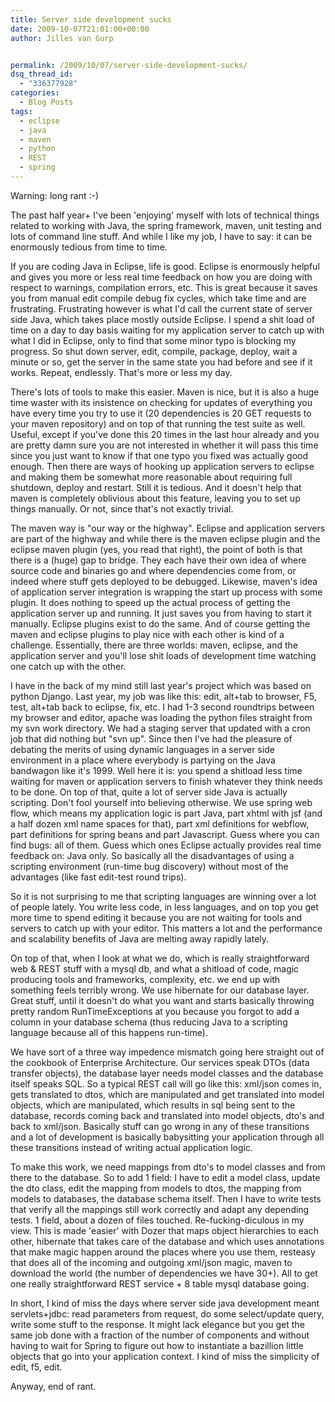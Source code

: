 ```yaml
---
title: Server side development sucks
date: 2009-10-07T21:01:00+00:00
author: Jilles van Gurp


permalink: /2009/10/07/server-side-development-sucks/
dsq_thread_id:
  - "336377928"
categories:
  - Blog Posts
tags:
  - eclipse
  - java
  - maven
  - python
  - REST
  - spring
---
```

Warning: long rant :-)

The past half year+ I've been 'enjoying' myself with lots of technical things related to working with Java, the spring framework, maven, unit testing and lots of command line stuff. And while I like my job, I have to say: it can be enormously tedious from time to time.

If you are coding Java in Eclipse, life is good. Eclipse is enormously helpful and gives you more or less real time feedback on how you are doing with respect to warnings, compilation errors, etc. This is great because it saves you from manual edit compile debug fix cycles, which take time and are frustrating. Frustrating however is what I'd call the current state of server side Java, which takes place mostly outside Eclipse. I spend a shit load of time on a day to day basis waiting for my application server to catch up with what I did in Eclipse, only to find that some minor typo is blocking my progress. So shut down server, edit, compile, package, deploy, wait a minute or so, get the server in the same state you had before and see if it works. Repeat, endlessly. That's more or less my day.

There's lots of tools to make this easier. Maven is nice, but it is also a huge time waster with its insistence on checking for updates of everything you have every time you try to use it (20 dependencies is 20 GET requests to your maven repository) and on top of that running the test suite as well. Useful, except if you've done this 20 times in the last hour already and you are pretty damn sure you are not interested in whether it will pass this time since you just want to know if that one typo you fixed was actually good enough. Then there are ways of hooking up application servers to eclipse and making them be somewhat more reasonable about requiring full shutdown, deploy and restart. Still it is tedious. And it doesn't help that maven is completely oblivious about this feature, leaving you to set up things manually. Or not, since that's not exactly trivial.

The maven way is "our way or the highway". Eclipse and application servers are part of the highway and while there is the maven eclipse plugin and the eclipse maven plugin (yes, you read that right), the point of both is that there is a (huge) gap to bridge. They each have their own idea of where source code and binaries go and where dependencies come from, or indeed where stuff gets deployed to be debugged. Likewise, maven's idea of application server integration is wrapping the start up process with some plugin. It does nothing to speed up the actual process of getting the application server up and running. It just saves you from having to start it manually. Eclipse plugins exist to do the same. And of course getting the maven and eclipse plugins to play nice with each other is kind of a challenge. Essentially, there are three worlds: maven, eclipse, and the application server and you'll lose shit loads of development time watching one catch up with the other.

I have in the back of my mind still last year's project which was based on python Django. Last year, my job was like this: edit, alt+tab to browser, F5, test, alt+tab back to eclipse, fix, etc. I had 1-3 second roundtrips between my browser and editor, apache was loading the python files straight from my svn work directory. We had a staging server that updated with a cron job that did nothing but "svn up". Since then I've had the pleasure of debating the merits of using dynamic languages in a server side environment in a place where everybody is partying on the Java bandwagon like it's 1999. Well here it is: you spend a shitload less time waiting for maven or application servers to finish whatever they think needs to be done. On top of that, quite a lot of server side Java is actually scripting. Don't fool yourself into believing otherwise. We use spring web flow, which means my application logic is part Java, part xhtml with jsf (and a half dozen xml name spaces for that), part xml definitions for webflow, part definitions for spring beans and part Javascript. Guess where you can find bugs: all of them. Guess which ones Eclipse actually provides real time feedback on: Java only. So basically all the disadvantages of using a scripting environment (run-time bug discovery) without most of the advantages (like fast edit-test round trips). 

So it is not surprising to me that scripting languages are winning over a lot of people lately. You write less code, in less languages, and on top you get more time to spend editing it because you are not waiting for tools and servers to catch up with your editor. This matters a lot and the performance and scalability benefits of Java are melting away rapidly lately.

On top of that, when I look at what we do, which is really straightforward web & REST stuff with a mysql db, and what a shitload of code, magic producing tools and frameworks, complexity, etc. we end up with something feels terribly wrong. We use hibernate for our database layer. Great stuff, until it doesn't do what you want and starts basically throwing pretty random RunTimeExceptions at you because you forgot to add a column in your database schema (thus reducing Java to a scripting language because all of this happens run-time). 

We have sort of a three way impedence mismatch going here straight out of the cookbook of Enterprise Architecture. Our services speak DTOs (data transfer objects), the database layer needs model classes and the database itself speaks SQL. So a typical REST call will go like this: xml/json comes in, gets translated to dtos, which are manipulated and get translated into model objects, which are manipulated, which results in sql being sent to the database, records coming back and translated into model objects, dto's and back to xml/json. Basically stuff can go wrong in any of these transitions and a lot of development is basically babysitting your application through all these transitions instead of writing actual application logic.

To make this work, we need mappings from dto's to model classes and from there to the database. So to add 1 field: I have to edit a model class, update the dto class, edit the mapping from models to dtos, the mapping from models to databases, the database schema itself. Then I have to write tests that verify all the mappings still work correctly and adapt any depending tests. 1 field, about a dozen of files touched. Re-fucking-diculous in my view. This is made 'easier' with Dozer that maps object hierarchies to each other, hibernate that takes care of the database and which uses annotations that make magic happen around the places where you use them, resteasy that does all of the incoming and outgoing xml/json magic, maven to download the world (the number of dependencies we have 30+). All to get one really straightforward REST service + 8 table mysql database going.

In short, I kind of miss the days where server side java development meant servlets+jdbc: read parameters from request, do some select/update query, write some stuff to the response. It might lack elegance but you get the same job done with a fraction of the number of components and without having to wait for Spring to figure out how to instantiate a bazillion little objects that go into your application context. I kind of miss the simplicity of edit, f5, edit. 

Anyway, end of rant.